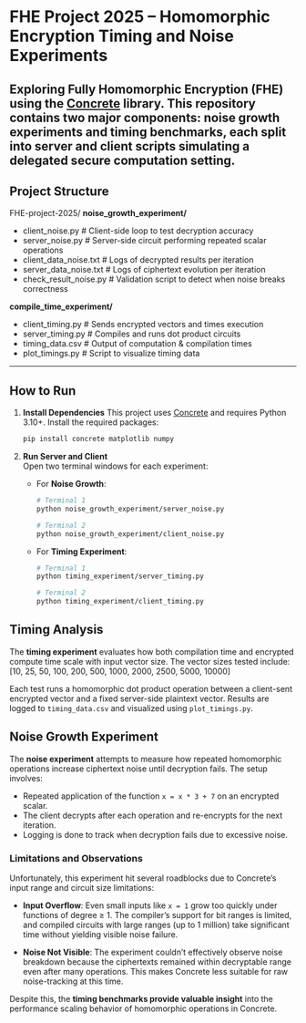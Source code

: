 # FHE Project 2025 – Homomorphic Encryption Timing and Noise Experiments

Exploring Fully Homomorphic Encryption (FHE) using the [Concrete](https://github.com/zama-ai/concrete) library. 
This repository contains two major components: **noise growth experiments** and **timing benchmarks**, each split into server and client scripts simulating a delegated secure computation setting.
---

## Project Structure
FHE-project-2025/
**noise_growth_experiment/**
 -  client_noise.py # Client-side loop to test decryption accuracy
 -  server_noise.py # Server-side circuit performing repeated scalar operations
 -  client_data_noise.txt # Logs of decrypted results per iteration
 -  server_data_noise.txt # Logs of ciphertext evolution per iteration
 -  check_result_noise.py # Validation script to detect when noise breaks correctness

**compile_time_experiment/**
 -  client_timing.py # Sends encrypted vectors and times execution
 -  server_timing.py # Compiles and runs dot product circuits
 -  timing_data.csv # Output of computation & compilation times
 -  plot_timings.py # Script to visualize timing data

---

## How to Run

1. **Install Dependencies**
   This project uses [Concrete](https://github.com/zama-ai/concrete) and requires Python 3.10+. Install the required packages:
   ```bash
   pip install concrete matplotlib numpy

2. **Run Server and Client**  
   Open two terminal windows for each experiment:

   - For **Noise Growth**:

     ```bash
     # Terminal 1
     python noise_growth_experiment/server_noise.py

     # Terminal 2
     python noise_growth_experiment/client_noise.py
     ```

   - For **Timing Experiment**:

     ```bash
     # Terminal 1
     python timing_experiment/server_timing.py

     # Terminal 2
     python timing_experiment/client_timing.py
     ```

## Timing Analysis

The **timing experiment** evaluates how both compilation time and encrypted compute time scale with input vector size. The vector sizes tested include:
[10, 25, 50, 100, 200, 500, 1000, 2000, 2500, 5000, 10000]


Each test runs a homomorphic dot product operation between a client-sent encrypted vector and a fixed server-side plaintext vector. Results are logged to `timing_data.csv` and visualized using `plot_timings.py`.


## Noise Growth Experiment

The **noise experiment** attempts to measure how repeated homomorphic operations increase ciphertext noise until decryption fails. The setup involves:

- Repeated application of the function `x = x * 3 + 7` on an encrypted scalar.
- The client decrypts after each operation and re-encrypts for the next iteration.
- Logging is done to track when decryption fails due to excessive noise.


### Limitations and Observations

Unfortunately, this experiment hit several roadblocks due to Concrete’s input range and circuit size limitations:

- **Input Overflow**: Even small inputs like `x = 1` grow too quickly under functions of degree ≥ 1. The compiler’s support for bit ranges is limited, and compiled circuits with large ranges (up to 1 million) take significant time without yielding visible noise failure.

- **Noise Not Visible**: The experiment couldn’t effectively observe noise breakdown because the ciphertexts remained within decryptable range even after many operations. This makes Concrete less suitable for raw noise-tracking at this time.

Despite this, the **timing benchmarks provide valuable insight** into the performance scaling behavior of homomorphic operations in Concrete.

